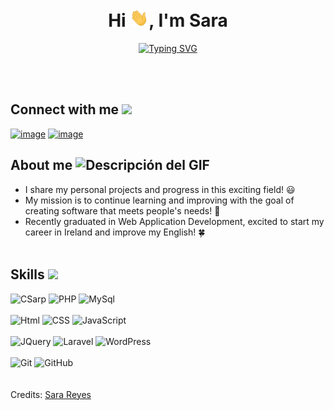<h1 align="center">Hi <img src="https://raw.githubusercontent.com/ABSphreak/ABSphreak/master/gifs/Hi.gif" width="30px">, I'm Sara</h1>

<p align="center">
  <a href="https://git.io/typing-svg"><img src="https://readme-typing-svg.demolab.com?font=Roboto+Mono&pause=1000&color=F67DF7&center=true&random=false&width=435&lines=Full+Stack+Developer" alt="Typing SVG" /></a>
</p>
<br><br>
<h2>
  Connect with me
  <img src="https://user-images.githubusercontent.com/74038190/214644145-264f4759-7633-441e-9d67-d8dda9d50d26.gif" width="80px">
</h2>

[![image](https://img.shields.io/badge/LinkedIn-0077B5?style=for-the-badge&logo=linkedin&logoColor=white)](https://www.linkedin.com/in/sarareyesgrao/)
[![image](https://img.shields.io/badge/Gmail-D14836?style=for-the-badge&logo=gmail&logoColor=white)](mailto:sarareyesgrao@gmail.com)

<h2>
  About me
  <img src="https://i.giphy.com/media/v1.Y2lkPTc5MGI3NjExanZoMTB5azA2ZHowYnlydGpya2R6bDRmZmxtaTFhNnJzaGJiZXo2dyZlcD12MV9pbnRlcm5hbF9naWZfYnlfaWQmY3Q9cw/2DMN31jEeBLVJQGXz6/giphy.gif" width="60" height="auto" alt="Descripción del GIF">

</h2>

* I share my personal projects and progress in this exciting field! 😃
* My mission is to continue learning and improving with the goal of creating software that meets people's needs! 🎯
* Recently graduated in Web Application Development, excited to start my career in Ireland and improve my English! 🍀
<br><br>
<h2> 
  Skills
  <img src = "https://media2.giphy.com/media/QssGEmpkyEOhBCb7e1/giphy.gif?cid=ecf05e47a0n3gi1bfqntqmob8g9aid1oyj2wr3ds3mg700bl&rid=giphy.gif" width = 32px>
</h2>
<div>
  <img src ="https://img.shields.io/badge/c%23-%234B275F.svg?style=for-the-badge&logo=csharp&logoColor=white" alt="CSarp">
  <img src ="https://img.shields.io/badge/php-%23777BB4.svg?style=for-the-badge&logo=php&logoColor=white" alt="PHP">  
  <img src ="https://img.shields.io/badge/mysql-4479A1.svg?style=for-the-badge&logo=mysql&logoColor=white" alt="MySql">  
</div>
</br>
<div>
  <img src ="https://img.shields.io/badge/html-%23E34F26.svg?style=for-the-badge&logo=html&logoColor=white" alt="Html">
  <img src ="https://img.shields.io/badge/css-%231572B6.svg?style=for-the-badge&logo=css&logoColor=white" alt="CSS">  
  <img src ="https://img.shields.io/badge/javascript-%23323330.svg?style=for-the-badge&logo=javascript&logoColor=%23F7DF1E" alt="JavaScript">  
</div>
</br>
<div>
  <img src ="https://img.shields.io/badge/jquery-%230769AD.svg?style=for-the-badge&logo=jquery&logoColor=white" alt="JQuery">
  <img src ="https://img.shields.io/badge/laravel-%23FF2D20.svg?style=for-the-badge&logo=laravel&logoColor=white" alt="Laravel">  
  <img src ="https://img.shields.io/badge/WordPress-%23117AC9.svg?style=for-the-badge&logo=WordPress&logoColor=white" alt="WordPress">  
</div>
</br>
<div>
  <img src ="https://img.shields.io/badge/git-%23F05033.svg?style=for-the-badge&logo=git&logoColor=white" alt="Git">
  <img src ="https://img.shields.io/badge/github-%23121011.svg?style=for-the-badge&logo=github&logoColor=white" alt="GitHub">   
</div>
<br>
<br>
Credits: <a href="https://github.com/sararg-dev">Sara Reyes</a>

